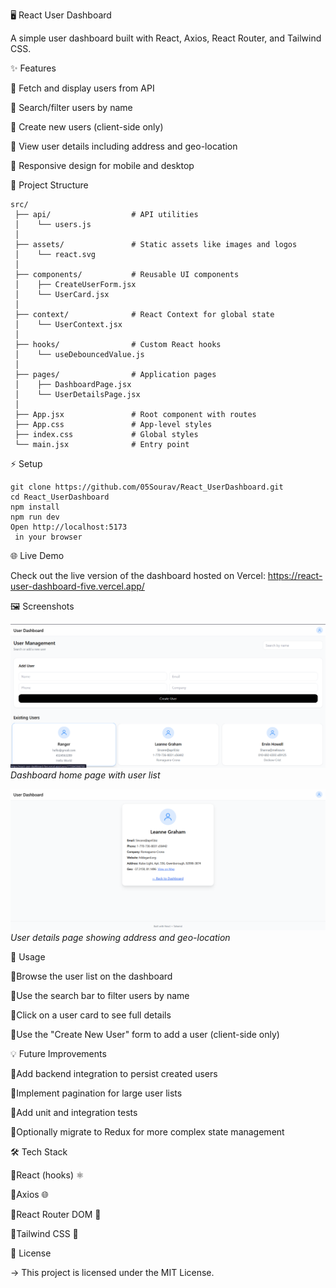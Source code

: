 🖥️ React User Dashboard

A simple user dashboard built with React, Axios, React Router, and Tailwind CSS.

✨ Features

🔹 Fetch and display users from API

🔹 Search/filter users by name

🔹 Create new users (client-side only)

🔹 View user details including address and geo-location

🔹 Responsive design for mobile and desktop

📁 Project Structure

```
src/
 ├── api/                  # API utilities
 │    └── users.js
 │
 ├── assets/               # Static assets like images and logos
 │    └── react.svg
 │
 ├── components/           # Reusable UI components
 │    ├── CreateUserForm.jsx
 │    └── UserCard.jsx
 │
 ├── context/              # React Context for global state
 │    └── UserContext.jsx
 │
 ├── hooks/                # Custom React hooks
 │    └── useDebouncedValue.js
 │
 ├── pages/                # Application pages
 │    ├── DashboardPage.jsx
 │    └── UserDetailsPage.jsx
 │
 ├── App.jsx               # Root component with routes
 ├── App.css               # App-level styles
 ├── index.css             # Global styles
 └── main.jsx              # Entry point
```

⚡ Setup

```
git clone https://github.com/05Sourav/React_UserDashboard.git
cd React_UserDashboard
npm install
npm run dev
Open http://localhost:5173
 in your browser
```

🌐 Live Demo

Check out the live version of the dashboard hosted on Vercel:
https://react-user-dashboard-five.vercel.app/

🖼️ Screenshots

![Dashboard Home](screenshots/dashboard-home.png)  
*Dashboard home page with user list*

![User Details](screenshots/user-details.png)  
*User details page showing address and geo-location*

🚀 Usage

🔹Browse the user list on the dashboard

🔹Use the search bar to filter users by name

🔹Click on a user card to see full details

🔹Use the "Create New User" form to add a user (client-side only)

💡 Future Improvements

🔹Add backend integration to persist created users

🔹Implement pagination for large user lists

🔹Add unit and integration tests

🔹Optionally migrate to Redux for more complex state management

🛠️ Tech Stack

🔹React (hooks) ⚛️

🔹Axios 🌐

🔹React Router DOM 🔀

🔹Tailwind CSS 🎨

📄 License

-> This project is licensed under the MIT License.